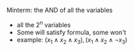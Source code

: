 Minterm: the AND of all the variables
- all the $2^n$ variables
- Some will satisfy formula, some won't
- example:
	$(x_1 \land x_2 \land x_3), (x_1 \land x_2 \land \lnot x_3)$
		